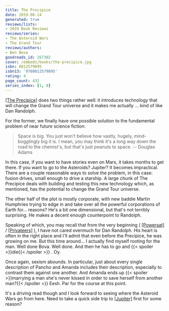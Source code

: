 ```yaml
---
title: The Precipice
date: 2019-06-14
generated: true
reviews/lists:
- 2019 Book Reviews
reviews/series:
- The Asteroid Wars
- The Grand Tour
reviews/authors:
- Ben Bova
goodreads_id: 267302
cover: /embeds/books/the-precipice.jpg
isbn: 0812579895
isbn13: '9780812579895'
rating: 4
page_count: 432
series_index: [1, 8]
---
```

[[The Precipice]]() does two things rather well: it introduces technology that will change the Grand Tour universe and it makes me actually ... kind of like Dan Randolph.

For the former, we finally have one possible solution to the fundamental problem of near future science fiction:

<!--more-->

>  Space is big. You just won't believe how vastly, hugely, mind-bogglingly big it is. I mean, you may think it's a long way down the road to the chemist's, but that's just peanuts to space. -- Douglas Adams

In this case, if you want to have stories even on Mars, it takes months to get there. If you want to go to the Asteroids? Jupiter? It becomes impractical. There are a couple reasonable ways to solve the problem, in this case: fusion drives, small enough to drive a starship. A large chunk of The Precipice deals with building and testing this new technology which, as mentioned, has the potential to change the Grand Tour universe.

The other half of the plot is mostly corporate, with new baddie Martin Humphries trying to edge in and take over all the powerful corporations of Earth for... reasons? He's a bit one dimensional, but that's not terribly surprising. He makes a decent enough counterpoint to Randolph.

Speaking of which, you may recall that from the very beginning ( [[Powersat]]() / [[Privateers]]() ), I have not cared overmuch for Dan Randolph. His heart is often in the right place and I'll admit that even before the Precipice, he was growing on me. But this time around... I actually find myself rooting for the man. Well done Bova. Well done. And then he has to go and  {{< spoiler >}}die{{< /spoiler >}}  . Oy.

Once again, sexism abounds. In particular, just about every single description of Pancho and Amanda includes their description, especially to contrast them against one another. And Amanda ends up  {{< spoiler >}}marrying a man she's never kissed in order to save herself from another man?{{< /spoiler >}} Eesh. Par for the course at this point.

It's a driving read though and I look forward to seeing where the Asteroid Wars go from here. Need to take a quick side trip to [[Jupiter]]() first for some reason?